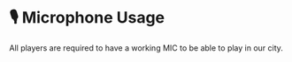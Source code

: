 # 🎙️ Microphone Usage

All players are required to have a working MIC to be able to play in our city.
